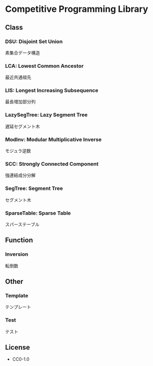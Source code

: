 # Competitive Programming Library

## Class
### DSU: Disjoint Set Union
素集合データ構造

### LCA: Lowest Common Ancestor
最近共通祖先

### LIS: Longest Increasing Subsequence
最長増加部分列

### LazySegTree: Lazy Segment Tree
遅延セグメント木

### ModInv: Modular Multiplicative Inverse
モジュラ逆数

### SCC: Strongly Connected Component
強連結成分分解

### SegTree: Segment Tree
セグメント木

### SparseTable: Sparse Table
スパーステーブル

## Function

### Inversion
転倒数

## Other

### Template
テンプレート

### Test
テスト

## License
* CC0-1.0